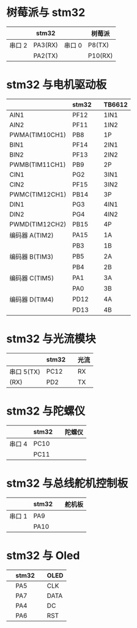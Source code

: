 # 树莓派与 stm32

<!-- ![树莓派](static/imgs/image1.png) -->

<!-- ![F407ZGT6]() -->

|        | stm32   |        | 树莓派  |
| ------ | ------- | ------ | ------- |
| 串口 2 | PA3(RX) | 串口 0 | P8(TX)  |
|        | PA2(TX) |        | P10(RX) |

# stm32 与电机驱动板

|                | stm32 |     | TB6612 |
| -------------- | ----- | --- | ------ |
| AIN1           | PF12  |     | 1IN1   |
| AIN2           | PF11  |     | 1IN2   |
| PWMA(TIM10CH1) | PB8   |     | 1P     |
| BIN1           | PF14  |     | 2IN1   |
| BIN2           | PF13  |     | 2IN2   |
| PWMB(TIM11CH1) | PB9   |     | 2P     |
| CIN1           | PG2   |     | 3IN1   |
| CIN2           | PF15  |     | 3IN2   |
| PWMC(TIM12CH1) | PB14  |     | 3P     |
| DIN1           | PG3   |     | 4IN1   |
| DIN2           | PG4   |     | 4IN2   |
| PWMD(TIM12CH2) | PB15  |     | 4P     |
| 编码器 A(TIM2) | PA15  |     | 1A     |
|                | PB3   |     | 1B     |
| 编码器 B(TIM3) | PB5   |     | 2A     |
|                | PB4   |     | 2B     |
| 编码器 C(TIM5) | PA1   |     | 3A     |
|                | PA0   |     | 3B     |
| 编码器 D(TIM4) | PD12  |     | 4A     |
|                | PD13  |     | 4B     |

# stm32 与光流模块

|            | stm32 |     | 光流 |
| ---------- | ----- | --- | ---- |
| 串口 5(TX) | PC12  |     | RX   |
| (RX)       | PD2   |     | TX   |

# stm32 与陀螺仪

|        | stm32 |     | 陀螺仪 |
| ------ | ----- | --- | ------ |
| 串口 4 | PC10  |     |        |
|        | PC11  |     |        |

# stm32 与总线舵机控制板

|        | stm32 |     | 舵机板 |
| ------ | ----- | --- | ------ |
| 串口 1 | PA9   |     |        |
|        | PA10  |     |        |

# stm32 与 Oled

|     | stm32 |     | OLED |
| --- | ----- | --- | ---- |
|     | PA5   |     | CLK  |
|     | PA7   |     | DATA |
|     | PA4   |     | DC   |
|     | PA6   |     | RST  |
